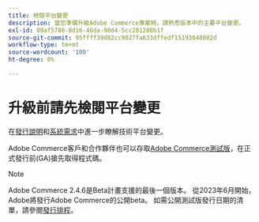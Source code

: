 ```yaml
---
title: 檢閱平台變更
description: 當您準備升級Adobe Commerce專案時，請熟悉版本中的主要平台變更。
exl-id: 08af5786-8d16-46da-90d4-5cc201288b1f
source-git-commit: 95ffff39d82cc9027fa633dffedf15193040802d
workflow-type: tm+mt
source-wordcount: '100'
ht-degree: 0%

---
```


# 升級前請先檢閱平台變更

在[發行說明](../../release/release-notes/overview.md)和[系統需求](../../installation/system-requirements.md)中進一步瞭解技術平台變更。

Adobe Commerce客戶和合作夥伴也可以存取[Adobe Commerce測試版](../../release/beta.md)，在正式發行前(GA)搶先取得程式碼。

>[!NOTE]
>
>Adobe Commerce 2.4.6是Beta計畫支援的最後一個版本。 從2023年6月開始，Adobe將發行Adobe Commerce的公開beta。 如需公開測試版發行日期的清單，請參閱[發行排程](../../release/schedule.md)。
